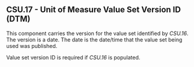 ## CSU.17 - Unit of Measure Value Set Version ID (DTM)

This component carries the version for the value set identified by _CSU.16_. The version is a date. The date is the date/time that the value set being used was published.

Value set version ID is required if _CSU.16_ is populated.
